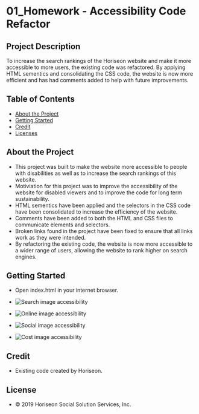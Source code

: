 # 01_Homework - Accessibility Code Refactor

## Project Description

To increase the search rankings of the Horiseon website and make it more accessible to more users, the existing code was refactored.  By applying HTML sementics and consolidating the CSS code, the website is now more efficient and has had comments added to help with future improvements.  

## Table of Contents 

- [About the Project](#about-the-project)
- [Getting Started](#getting-started)
- [Credit](#credit)
- [Licenses](#licenses)

## About the Project

- This project was built to make the website more accessible to people with disabilities as well as to increase the search rankings of this website.
- Motiviation for this project was to improve the accessibility of the website for disabled viewers and to improve the code for long term sustainability.
- HTML sementics have been applied and the selectors in the CSS code have been consolidated to increase the efficiency of the website.
- Comments have been added to both the HTML and CSS files to communicate elements and selectors.
- Broken links found in the project have been fixed to ensure that all links work as they were intended.
- By refactoring the existing code, the website is now more accessible to a wider range of users, allowing the website to rank higher on search engines.

## Getting Started

- Open index.html in your internet browser.

- ![Search image accessibility](assests/image/search-screenshot.png)
- ![Online image accessibility](assests/image/online-screenshot.png)
- ![Social image accessibility](assests/image/social-screenshot.png)
- ![Cost image accessibility](assests/image/cost-screenshot.png)

## Credit

- Existing code created by Horiseon. 

## License

- &copy; 2019 Horiseon Social Solution Services, Inc.